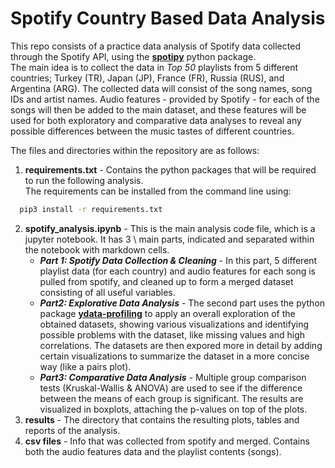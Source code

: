# Spotify Country Based Data Analysis


This repo consists of a practice data analysis of Spotify data collected through the Spotify API, using the  **[spotipy](https://spotipy.readthedocs.io/en/2.22.1/)** python package. \
The main idea is to collect the data in *Top 50* playlists from 5 different countries; Turkey (TR), Japan (JP), France (FR), Russia (RUS), and Argentina (ARG). The collected data will consist of the song names, song IDs and artist names. Audio features - provided by Spotify - for each of the songs will then be added to the main dataset, and these features will be used for both exploratory and comparative data analyses to reveal any possible differences between the music tastes of different countries.

The files and directories within the repository are as follows:
1. **requirements.txt** - Contains the python packages that will be required to run the following analysis. \
The requirements can be installed from the command line using:
``` bash
  pip3 install -r requirements.txt
```
2. **spotify_analysis.ipynb** - This is the main analysis code file, which is a jupyter notebook. It has 3 \ 
main parts, indicated and separated within the notebook with markdown cells.
	- ***Part 1: Spotify Data Collection & Cleaning*** - In this part, 5 different playlist data (for each country) and audio features for each song is pulled from spotify, and cleaned up to form a merged dataset consisting of all useful variables.
	- ***Part2: Explorative Data Analysis*** - The second part uses the python package **[ydata-profiling](https://docs.profiling.ydata.ai/4.6/)** to apply an overall exploration of the obtained datasets, showing various visualizations and identifying possible problems with the dataset, like missing values and high correlations. The datasets are then expored more in detail by adding certain visualizations to summarize the dataset in a more concise way (like a pairs plot).
	- ***Part3: Comparative Data Analysis*** - Multiple group comparison tests (Kruskal-Wallis & ANOVA) are used to see if the difference between the means of each group is significant. The results are visualized in boxplots, attaching the p-values on top of the plots.
3. **results** - The directory that contains the resulting plots, tables and reports of the analysis.
4. **csv files** - Info that was collected from spotify and merged. Contains both the audio features data and the playlist contents (songs).
